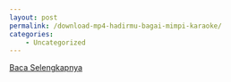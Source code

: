 ```yaml
---
layout: post
permalink: /download-mp4-hadirmu-bagai-mimpi-karaoke/
categories:
    - Uncategorized
---
```


[Baca Selengkapnya](/09)